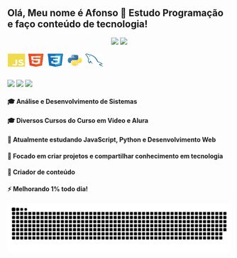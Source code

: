 ## Olá, Meu nome é Afonso 👋 Estudo Programação e faço conteúdo de tecnologia!

<div align="center">
  <img height="180em" src="https://github-readme-stats.vercel.app/api?username=fonsoodev&show_icons=true&theme=tokyonight"/>
  <img height="180em" src="https://github-readme-stats.vercel.app/api/top-langs/?username=fonsoodev&layout=compact&theme=tokyonight"/>
</div>

<div style="display: inline_block"><br>
  <img align="center" alt="fonso-Js" height="30" width="40" src="https://raw.githubusercontent.com/devicons/devicon/master/icons/javascript/javascript-plain.svg">
  <img align="center" alt="fonso-HTML" height="30" width="40" src="https://raw.githubusercontent.com/devicons/devicon/master/icons/html5/html5-original.svg">
  <img align="center" alt="fonso-CSS" height="30" width="40" src="https://raw.githubusercontent.com/devicons/devicon/master/icons/css3/css3-original.svg">
  <img align="center" alt="fonso-Python" height="30" width="40" src="https://raw.githubusercontent.com/devicons/devicon/master/icons/python/python-original.svg">
  <img align="center" alt="fonso-Python" height="30" width="40" src="https://raw.githubusercontent.com/devicons/devicon/master/icons/mysql/mysql-original.svg" alt="MySQL logo" width="40" height="40"/>

</div>
  
  ##
 
<div> 
  <a href="https://www.youtube.com/@fonsodzn" target="_blank"><img src="https://img.shields.io/badge/YouTube-FF0000?style=for-the-badge&logo=youtube&logoColor=white" target="_blank"></a>
  <a href = "mailto:fonsodefreitasmoraes@gmail.com"><img src="https://img.shields.io/badge/-Gmail-%23333?style=for-the-badge&logo=gmail&logoColor=white" target="_blank"></a>
  <a href="https://www.linkedin.com/in/fonso-dzn-25a330193/" target="_blank"><img src="https://img.shields.io/badge/-LinkedIn-%230077B5?style=for-the-badge&logo=linkedin&logoColor=white" target="_blank"></a> 
   <!-- 
  <a href="https://instagram.com/rafaballerini" target="_blank"><img src="https://img.shields.io/badge/-Instagram-%23E4405F?style=for-the-badge&logo=instagram&logoColor=white" target="_blank"></a>	
  <a href="https://www.twitch.tv/rafaballerinii" target="_blank"><img src="https://img.shields.io/badge/Twitch-9146FF?style=for-the-badge&logo=twitch&logoColor=white" target="_blank"></a>
  -->
</div>



#### 🎓 Análise e Desenvolvimento de Sistemas
#### 🎓 Diversos Cursos do Curso em Video e Alura
#### 🌱 Atualmente estudando **JavaScript**, **Python** e **Desenvolvimento Web**
#### 🎯 Focado em criar projetos e compartilhar conhecimento em tecnologia
#### 🎥 Criador de conteúdo
#### ⚡ Melhorando 1% todo dia!

<picture align="center">
  <source media="(prefers-color-scheme: dark)" srcset="https://raw.githubusercontent.com/mari4souza/mari4souza/output/github-contribution-grid-snake-dark.svg">
  <source media="(prefers-color-scheme: light)" srcset="https://raw.githubusercontent.com/mari4souza/mari4souza/output/github-contribution-grid-snake-dark.svg">
  <img align="center" alt="github contribution grid snake animation" src="https://raw.githubusercontent.com/mari4souza/mari4souza/output/github-contribution-grid-snake.svg">
</picture>




